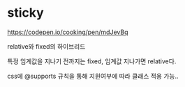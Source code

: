 # sticky

https://codepen.io/cooking/pen/mdJevBq

relative와 fixed의 하이브리드

특정 임계값을 지나기 전까지는 fixed, 임계값 지나가면 relative다.

css에 @supports 규칙을 통해 지원여부에 따라 클래스 적용 가능..
